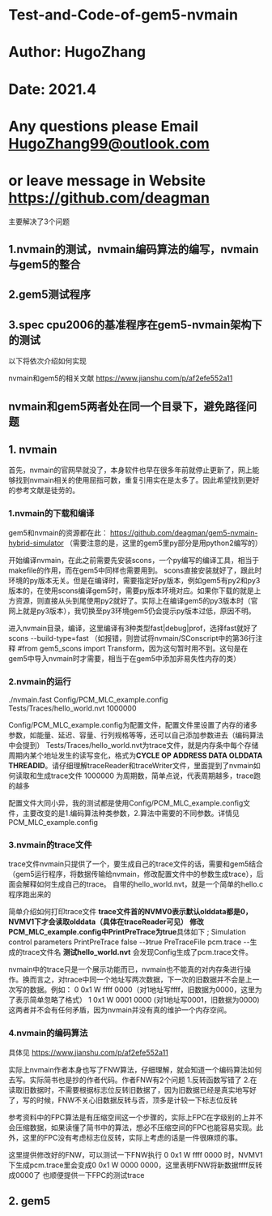 # Test-and-Code-of-gem5-nvmain
# Author: HugoZhang 
# Date: 2021.4
# Any questions please Email HugoZhang99@outlook.com
# or leave message in Website https://github.com/deagman
主要解决了3个问题
## 1.nvmain的测试，nvmain编码算法的编写，nvmain与gem5的整合
## 2.gem5测试程序
## 3.spec cpu2006的基准程序在gem5-nvmain架构下的测试
以下将依次介绍如何实现

nvmain和gem5的相关文献
https://www.jianshu.com/p/af2efe552a11

## nvmain和gem5两者处在同一个目录下，避免路径问题

## 1. nvmain
首先，nvmain的官网早就没了，本身软件也早在很多年前就停止更新了，网上能够找到nvmain相关的使用屈指可数，重复引用实在是太多了。因此希望找到更好的参考文献是徒劳的。
### 1.nvmain的下载和编译
gem5和nvmain的资源都在此：
https://github.com/deagman/gem5-nvmain-hybrid-simulator
（需要注意的是，这里的gem5里py部分是用python2编写的）

开始编译nvmain，在此之前需要先安装scons，一个py编写的编译工具，相当于makefile的作用，而在gem5中同样也需要用到。
scons直接安装就好了，跟此时环境的py版本无关。但是在编译时，需要指定好py版本，例如gem5有py2和py3版本的，在使用scons编译gem5时，需要py版本环境对应。如果你下载的就是上方资源，则直接从头到尾使用py2就好了。实际上在编译gem5的py3版本时（官网上就是py3版本），我切换至py3环境gem5仍会提示py版本过低，原因不明。

进入nvmain目录，编译，这里编译有3种类型fast|debug|prof，选择fast就好了
scons --build-type=fast
（如报错，则尝试将nvmain/SConscript中的第36行注释 #from gem5_scons import Transform，因为这句暂时用不到。这句是在gem5中导入nvmain时才需要，相当于在gem5中添加非易失性内存的类）
 
### 2.nvmain的运行
./nvmain.fast Config/PCM_MLC_example.config Tests/Traces/hello_world.nvt 1000000

Config/PCM_MLC_example.config为配置文件，配置文件里设置了内存的诸多参数，如能量、延迟、容量、行列规格等等，还可以自己添加参数进去（编码算法中会提到）
Tests/Traces/hello_world.nvt为trace文件，就是内存条中每个存储周期内某个地址发生的读写变化，格式为**CYCLE OP ADDRESS DATA OLDDATA THREADID**。请仔细理解traceReader和traceWriter文件，里面提到了nvmain如何读取和生成trace文件
1000000 为周期数，简单点说，代表周期越多，trace跑的越多

配置文件大同小异，我的测试都是使用Config/PCM_MLC_example.config文件，主要改变的是1.编码算法种类参数，2.算法中需要的不同参数。详情见PCM_MLC_example.config
### 3.nvmain的trace文件
trace文件nvmain只提供了一个，要生成自己的trace文件的话，需要和gem5结合（gem5运行程序，将数据传输给nvmain，修改配置文件中的参数生成trace），后面会解释如何生成自己的trace。
自带的hello_world.nvt，就是一个简单的hello.c程序跑出来的

简单介绍如何打印trace文件
**trace文件首的NVMV0表示默认olddata都是0，NVMV1下才会读取olddata（具体在traceReader可见）**
**修改PCM_MLC_example.config中PrintPreTrace为true**具体如下
; Simulation control parameters
PrintPreTrace false --》true
PreTraceFile pcm.trace --生成的trace文件名
**测试hello_world.nvt**
会发现Config生成了pcm.trace文件。

nvmain中的trace只是一个展示功能而已，nvmain也不能真的对内存条进行操作。换而言之，对trace中同一个地址写两次数据，下一次的旧数据并不会是上一次写的数据。例如：
0 0x1 W ffff 0000（对1地址写ffff，旧数据为0000，这里为了表示简单忽略了格式）
1 0x1 W 0001 0000 (对1地址写0001，旧数据为0000)
这两者并不会有任何矛盾，因为nvmain并没有真的维护一个内存空间。

### 4.nvmain的编码算法
具体见
https://www.jianshu.com/p/af2efe552a11

实际上nvmain作者本身也写了FNW算法，仔细理解，就会知道一个编码算法如何去写。实际简书也是抄的作者代码。作者FNW有2个问题
1.反转函数写错了
2.在读取旧数据时，不需要根据标志位反转旧数据了，因为旧数据已经是真实地写好了，写的时候，FNW不关心旧数据反转与否，顶多是计较一下标志位反转

参考资料中的FPC算法是有压缩空间这一个步骤的，实际上FPC在字级别的上并不会压缩数据，如果读懂了简书中的算法，想必不压缩空间的FPC也能容易实现。此外，这里的FPC没有考虑标志位反转，实际上考虑的话是一件很麻烦的事。

这里提供修改好的FNW，可以测试一下FNW执行 0 0x1 W ffff 0000 时，NVMV1下生成pcm.trace里会变成0 0x1 W 0000 0000，这里表明FNW将新数据ffff反转成0000了
也顺便提供一下FPC的测试trace

## 2. gem5
